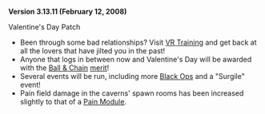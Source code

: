 **Version 3.13.11 (February 12, 2008)**

Valentine's Day Patch

- Been through some bad relationships? Visit
  [VR Training](../locations/VR_Training.md) and get back at all the lovers that
  have jilted you in the past!
- Anyone that logs in between now and Valentine's Day will be awarded with the
  [Ball & Chain](../merits/Ball_&_Chain.md)
  [merit](../merits/Merit_Commendations.md)!
- Several events will be run, including more
  [Black Ops](../terminology/Black_Ops.md) and a "Surgile" event!
- Pain field damage in the caverns' spawn rooms has been increased slightly to
  that of a [Pain Module](../etc/Pain_Module.md).
